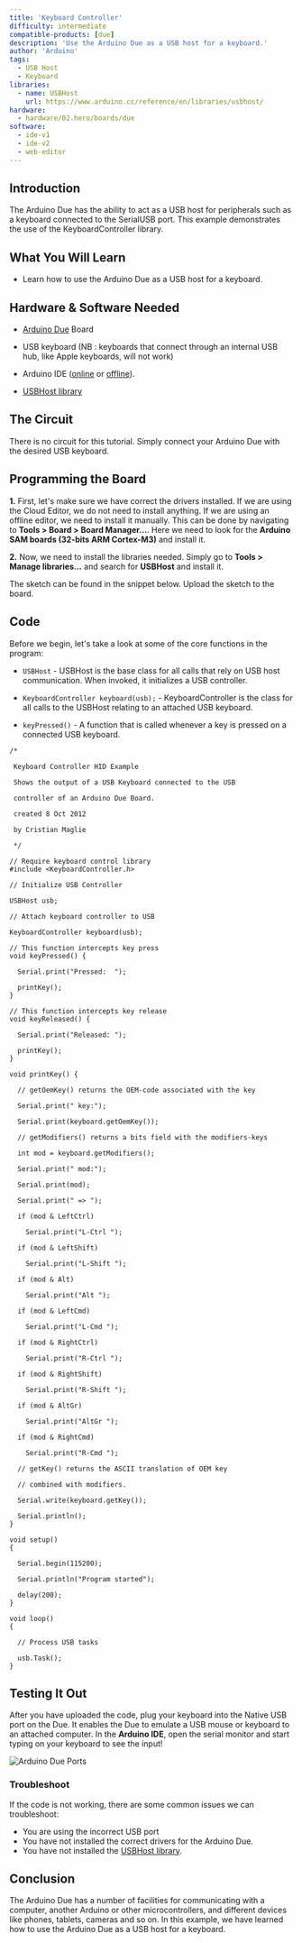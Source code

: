 ```yaml
---
title: 'Keyboard Controller'
difficulty: intermediate
compatible-products: [due]
description: 'Use the Arduino Due as a USB host for a keyboard.'
author: 'Arduino'
tags: 
  - USB Host
  - Keyboard
libraries:
  - name: USBHost
    url: https://www.arduino.cc/reference/en/libraries/usbhost/
hardware:
  - hardware/02.hero/boards/due
software:
  - ide-v1
  - ide-v2
  - web-editor
---
```


## Introduction

The Arduino Due has the ability to act as a USB host for peripherals such as a keyboard connected to the SerialUSB port. This example demonstrates the use of the KeyboardController library.

## What You Will Learn


- Learn how to use the Arduino Due as a USB host for a keyboard.

## Hardware & Software Needed

- [Arduino Due](https://store.arduino.cc/arduino-due) Board

- USB keyboard (NB : keyboards that connect through an internal USB hub, like Apple keyboards, will not work)
- Arduino IDE ([online](https://create.arduino.cc/) or [offline](https://www.arduino.cc/en/main/software)).
- [USBHost library](https://www.arduino.cc/reference/en/libraries/usbhost/)

## The Circuit

There is no circuit for this tutorial. Simply connect your Arduino Due with the desired USB keyboard.

## Programming the Board

**1.** First, let's make sure we have correct the drivers installed. If we are using the Cloud Editor, we do not need to install anything. If we are using an offline editor, we need to install it manually. This can be done by navigating to **Tools > Board > Board Manager...**. Here we need to look for the **Arduino SAM boards (32-bits ARM Cortex-M3)** and install it. 

**2.** Now, we need to install the libraries needed. Simply go to **Tools > Manage libraries...** and search for **USBHost** and install it.


The sketch can be found in the snippet below. Upload the sketch to the board.

## Code
Before we begin, let's take a look at some of the core functions in the program:

- `USBHost` - USBHost is the base class for all calls that rely on USB host communication. When invoked, it initializes a USB controller.

- `KeyboardController keyboard(usb);` - KeyboardController is the class for all calls to the USBHost relating to an attached USB keyboard.
  
- `keyPressed()` - A function that is called whenever a key is pressed on a connected USB keyboard.
  
```arduino
/*

 Keyboard Controller HID Example

 Shows the output of a USB Keyboard connected to the USB

 controller of an Arduino Due Board.

 created 8 Oct 2012

 by Cristian Maglie

 */

// Require keyboard control library
#include <KeyboardController.h>

// Initialize USB Controller

USBHost usb;

// Attach keyboard controller to USB

KeyboardController keyboard(usb);

// This function intercepts key press
void keyPressed() {

  Serial.print("Pressed:  ");

  printKey();
}

// This function intercepts key release
void keyReleased() {

  Serial.print("Released: ");

  printKey();
}

void printKey() {

  // getOemKey() returns the OEM-code associated with the key

  Serial.print(" key:");

  Serial.print(keyboard.getOemKey());

  // getModifiers() returns a bits field with the modifiers-keys

  int mod = keyboard.getModifiers();

  Serial.print(" mod:");

  Serial.print(mod);

  Serial.print(" => ");

  if (mod & LeftCtrl)

    Serial.print("L-Ctrl ");

  if (mod & LeftShift)

    Serial.print("L-Shift ");

  if (mod & Alt)

    Serial.print("Alt ");

  if (mod & LeftCmd)

    Serial.print("L-Cmd ");

  if (mod & RightCtrl)

    Serial.print("R-Ctrl ");

  if (mod & RightShift)

    Serial.print("R-Shift ");

  if (mod & AltGr)

    Serial.print("AltGr ");

  if (mod & RightCmd)

    Serial.print("R-Cmd ");

  // getKey() returns the ASCII translation of OEM key

  // combined with modifiers.

  Serial.write(keyboard.getKey());

  Serial.println();
}

void setup()
{

  Serial.begin(115200);

  Serial.println("Program started");

  delay(200);
}

void loop()
{

  // Process USB tasks

  usb.Task();
}
```

## Testing It Out

After you have uploaded the code, plug your keyboard into the Native USB port on the Due. It enables the Due to emulate a USB mouse or keyboard to an attached computer. In the **Arduino IDE**, open the serial monitor and start typing on your keyboard to see the input!

![Arduino Due Ports](assets/DueUSBPorts.png)



### Troubleshoot

If the code is not working, there are some common issues we can troubleshoot:

- You are using the incorrect USB port
- You have not installed the correct drivers for the Arduino Due.
- You have not installed the [USBHost library](https://www.arduino.cc/reference/en/libraries/usbhost/).

## Conclusion

The Arduino Due has a number of facilities for communicating with a computer, another Arduino or other microcontrollers, and different devices like phones, tablets, cameras and so on. In this example, we have learned how to use the Arduino Due as a USB host for a keyboard. 